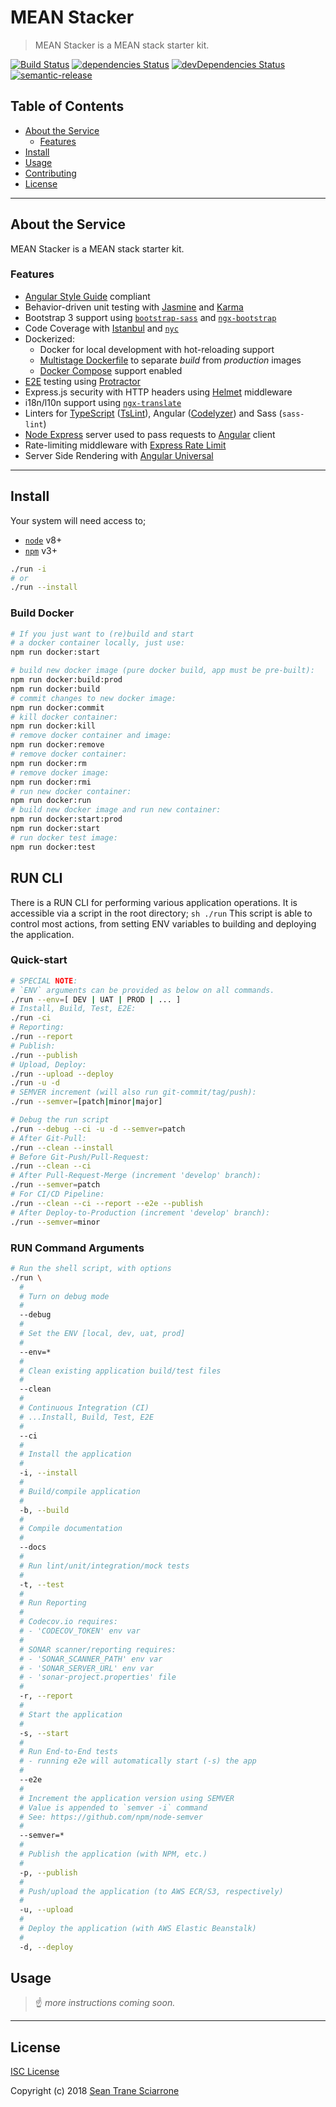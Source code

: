 # MEAN Stacker

> MEAN Stacker is a MEAN stack starter kit.

[![Build Status](https://travis-ci.com/seantrane/mean-stacker.svg?branch=master)](https://travis-ci.com/seantrane/mean-stacker) [![dependencies Status](https://david-dm.org/seantrane/mean-stacker/status.svg)](https://david-dm.org/seantrane/mean-stacker) [![devDependencies Status](https://david-dm.org/seantrane/mean-stacker/dev-status.svg)](https://david-dm.org/seantrane/mean-stacker?type=dev) [![semantic-release](https://img.shields.io/badge/%20%20%F0%9F%93%A6%F0%9F%9A%80-semantic--release-e10079.svg)](https://github.com/semantic-release/semantic-release)

## Table of Contents

- [About the Service](#about)
  - [Features](#features)
- [Install](#install)
- [Usage](#usage)
- [Contributing](CONTRIBUTING.md)
- [License](#license)

---

## About the Service <a id="about"></a>

MEAN Stacker is a MEAN stack starter kit.

### Features <a id="features"></a>

- [Angular Style Guide](https://angular.io/guide/styleguide) compliant
- Behavior-driven unit testing with [Jasmine](https://github.com/jasmine/jasmine) and [Karma](https://karma-runner.github.io/)
- Bootstrap 3 support using [`bootstrap-sass`](https://github.com/twbs/bootstrap-sass) and [`ngx-bootstrap`](https://valor-software.com/ngx-bootstrap/#/getting-started)
- Code Coverage with [Istanbul](https://github.com/gotwarlost/istanbul) and [`nyc`](https://github.com/istanbuljs/nyc)
- Dockerized:
  - Docker for local development with hot-reloading support
  - [Multistage Dockerfile](https://docs.docker.com/develop/develop-images/multistage-build/) to separate _build_ from _production_ images
  - [Docker Compose](https://docs.docker.com/compose/) support enabled
- [E2E](http://www.protractortest.org/#/faq#what-s-the-difference-between-karma-and-protractor-when-do-i-use-which-) testing using [Protractor](http://www.protractortest.org)
- Express.js security with HTTP headers using [Helmet](https://helmetjs.github.io/) middleware
- i18n/l10n support using [`ngx-translate`](https://github.com/ngx-translate/core)
- Linters for [TypeScript](http://www.typescriptlang.org/) ([TsLint](http://palantir.github.io/tslint/)), Angular ([Codelyzer](https://github.com/mgechev/codelyzer)) and Sass (`sass-lint`)
- [Node Express](https://expressjs.com/) server used to pass requests to [Angular](https://angular.io) client
- Rate-limiting middleware with [Express Rate Limit](https://www.npmjs.com/package/express-rate-limit)
- Server Side Rendering with [Angular Universal](https://angular.io/guide/universal)

---

## Install <a id="install"></a>

Your system will need access to;

- [`node`](https://nodejs.org/en/) v8+
- [`npm`](https://www.npmjs.com/) v3+

```bash
./run -i
# or
./run --install
```

### Build Docker

```bash
# If you just want to (re)build and start
# a docker container locally, just use:
npm run docker:start

# build new docker image (pure docker build, app must be pre-built):
npm run docker:build:prod
npm run docker:build
# commit changes to new docker image:
npm run docker:commit
# kill docker container:
npm run docker:kill
# remove docker container and image:
npm run docker:remove
# remove docker container:
npm run docker:rm
# remove docker image:
npm run docker:rmi
# run new docker container:
npm run docker:run
# build new docker image and run new container:
npm run docker:start:prod
npm run docker:start
# run docker test image:
npm run docker:test
```

## RUN CLI

There is a RUN CLI for performing various application operations.
It is accessible via a script in the root directory; `sh ./run`
This script is able to control most actions, from
setting ENV variables to building and deploying the application.

### Quick-start

```bash
# SPECIAL NOTE:
# `ENV` arguments can be provided as below on all commands.
./run --env=[ DEV | UAT | PROD | ... ]
# Install, Build, Test, E2E:
./run -ci
# Reporting:
./run --report
# Publish:
./run --publish
# Upload, Deploy:
./run --upload --deploy
./run -u -d
# SEMVER increment (will also run git-commit/tag/push):
./run --semver=[patch|minor|major]

# Debug the run script
./run --debug --ci -u -d --semver=patch
# After Git-Pull:
./run --clean --install
# Before Git-Push/Pull-Request:
./run --clean --ci
# After Pull-Request-Merge (increment 'develop' branch):
./run --semver=patch
# For CI/CD Pipeline:
./run --clean --ci --report --e2e --publish
# After Deploy-to-Production (increment 'develop' branch):
./run --semver=minor
```

### RUN Command Arguments

```bash
# Run the shell script, with options
./run \
  #
  # Turn on debug mode
  #
  --debug
  #
  # Set the ENV [local, dev, uat, prod]
  #
  --env=*
  #
  # Clean existing application build/test files
  #
  --clean
  #
  # Continuous Integration (CI)
  # ...Install, Build, Test, E2E
  #
  --ci
  #
  # Install the application
  #
  -i, --install
  #
  # Build/compile application
  #
  -b, --build
  #
  # Compile documentation
  #
  --docs
  #
  # Run lint/unit/integration/mock tests
  #
  -t, --test
  #
  # Run Reporting
  #
  # Codecov.io requires:
  # - 'CODECOV_TOKEN' env var
  #
  # SONAR scanner/reporting requires:
  # - 'SONAR_SCANNER_PATH' env var
  # - 'SONAR_SERVER_URL' env var
  # - 'sonar-project.properties' file
  #
  -r, --report
  #
  # Start the application
  #
  -s, --start
  #
  # Run End-to-End tests
  # - running e2e will automatically start (-s) the app
  #
  --e2e
  #
  # Increment the application version using SEMVER
  # Value is appended to `semver -i` command
  # See: https://github.com/npm/node-semver
  #
  --semver=*
  #
  # Publish the application (with NPM, etc.)
  #
  -p, --publish
  #
  # Push/upload the application (to AWS ECR/S3, respectively)
  #
  -u, --upload
  #
  # Deploy the application (with AWS Elastic Beanstalk)
  #
  -d, --deploy
```

## Usage <a id="usage"></a>

> :point_up: _more instructions coming soon._

---

## License <a id="license"></a>

[ISC License](https://github.com/seantrane/mean-stacker/blob/master/LICENSE)

Copyright (c) 2018 [Sean Trane Sciarrone](https://github.com/seantrane)
